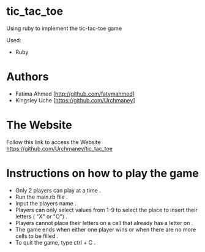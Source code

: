 # tic_tac_toe
Using ruby to implement the tic-tac-toe game

Used:
- Ruby

# Authors

- Fatima Ahmed [http://github.com/fatymahmed]
- Kingsley Uche [https://github.com/Urchmaney]

# The Website
Follow this link to access the Website 
https://github.com/Urchmaney/tic_tac_toe


# Instructions on how to play the game
- Only 2 players can play at a time .
- Run the main.rb file .
- Input the players name .
- Players can only select values from 1-9 to select the place to insert their letters ( "X" or "O") .
- Players cannot place their letters on a cell that already has a letter on .
- The game ends when either one player wins or when there are no more cells to be filled .
- To quit the game, type ctrl + C .